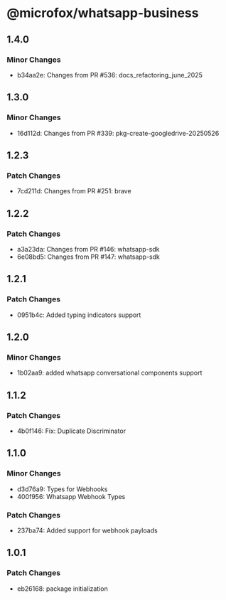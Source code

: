 # @microfox/whatsapp-business

## 1.4.0

### Minor Changes

- b34aa2e: Changes from PR #536: docs_refactoring_june_2025

## 1.3.0

### Minor Changes

- 16d112d: Changes from PR #339: pkg-create-googledrive-20250526

## 1.2.3

### Patch Changes

- 7cd211d: Changes from PR #251: brave

## 1.2.2

### Patch Changes

- a3a23da: Changes from PR #146: whatsapp-sdk
- 6e08bd5: Changes from PR #147: whatsapp-sdk

## 1.2.1

### Patch Changes

- 0951b4c: Added typing indicators support

## 1.2.0

### Minor Changes

- 1b02aa9: added whatsapp conversational components support

## 1.1.2

### Patch Changes

- 4b0f146: Fix: Duplicate Discriminator

## 1.1.0

### Minor Changes

- d3d76a9: Types for Webhooks
- 400f956: Whatsapp Webhook Types

### Patch Changes

- 237ba74: Added support for webhook payloads

## 1.0.1

### Patch Changes

- eb26168: package initialization

